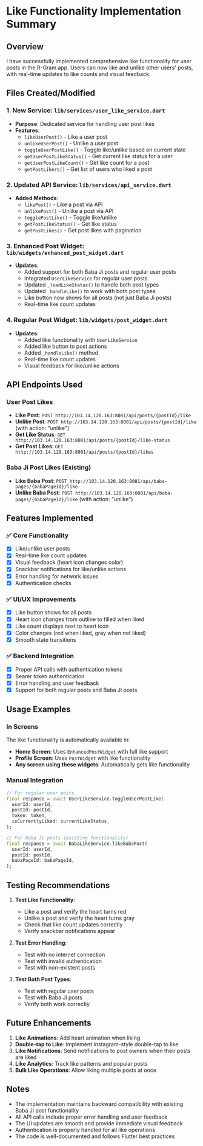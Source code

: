 # Like Functionality Implementation Summary

## Overview
I have successfully implemented comprehensive like functionality for user posts in the R-Gram app. Users can now like and unlike other users' posts, with real-time updates to like counts and visual feedback.

## Files Created/Modified

### 1. New Service: `lib/services/user_like_service.dart`
- **Purpose**: Dedicated service for handling user post likes
- **Features**:
  - `likeUserPost()` - Like a user post
  - `unlikeUserPost()` - Unlike a user post  
  - `toggleUserPostLike()` - Toggle like/unlike based on current state
  - `getUserPostLikeStatus()` - Get current like status for a user
  - `getUserPostLikeCount()` - Get like count for a post
  - `getPostLikers()` - Get list of users who liked a post

### 2. Updated API Service: `lib/services/api_service.dart`
- **Added Methods**:
  - `likePost()` - Like a post via API
  - `unlikePost()` - Unlike a post via API
  - `togglePostLike()` - Toggle like/unlike
  - `getPostLikeStatus()` - Get like status
  - `getPostLikes()` - Get post likes with pagination

### 3. Enhanced Post Widget: `lib/widgets/enhanced_post_widget.dart`
- **Updates**:
  - Added support for both Baba Ji posts and regular user posts
  - Integrated `UserLikeService` for regular user posts
  - Updated `_loadLikeStatus()` to handle both post types
  - Updated `_handleLike()` to work with both post types
  - Like button now shows for all posts (not just Baba Ji posts)
  - Real-time like count updates

### 4. Regular Post Widget: `lib/widgets/post_widget.dart`
- **Updates**:
  - Added like functionality with `UserLikeService`
  - Added like button to post actions
  - Added `_handleLike()` method
  - Real-time like count updates
  - Visual feedback for like/unlike actions

## API Endpoints Used

### User Post Likes
- **Like Post**: `POST http://103.14.120.163:8081/api/posts/{postId}/like`
- **Unlike Post**: `POST http://103.14.120.163:8081/api/posts/{postId}/like` (with action: "unlike")
- **Get Like Status**: `GET http://103.14.120.163:8081/api/posts/{postId}/like-status`
- **Get Post Likes**: `GET http://103.14.120.163:8081/api/posts/{postId}/likes`

### Baba Ji Post Likes (Existing)
- **Like Baba Post**: `POST http://103.14.120.163:8081/api/baba-pages/{babaPageId}/like`
- **Unlike Baba Post**: `POST http://103.14.120.163:8081/api/baba-pages/{babaPageId}/like` (with action: "unlike")

## Features Implemented

### ✅ Core Functionality
- [x] Like/unlike user posts
- [x] Real-time like count updates
- [x] Visual feedback (heart icon changes color)
- [x] Snackbar notifications for like/unlike actions
- [x] Error handling for network issues
- [x] Authentication checks

### ✅ UI/UX Improvements
- [x] Like button shows for all posts
- [x] Heart icon changes from outline to filled when liked
- [x] Like count displays next to heart icon
- [x] Color changes (red when liked, gray when not liked)
- [x] Smooth state transitions

### ✅ Backend Integration
- [x] Proper API calls with authentication tokens
- [x] Bearer token authentication
- [x] Error handling and user feedback
- [x] Support for both regular posts and Baba Ji posts

## Usage Examples

### In Screens
The like functionality is automatically available in:
- **Home Screen**: Uses `EnhancedPostWidget` with full like support
- **Profile Screen**: Uses `PostWidget` with like functionality
- **Any screen using these widgets**: Automatically gets like functionality

### Manual Integration
```dart
// For regular user posts
final response = await UserLikeService.toggleUserPostLike(
  userId: userId,
  postId: postId,
  token: token,
  isCurrentlyLiked: currentLikeStatus,
);

// For Baba Ji posts (existing functionality)
final response = await BabaLikeService.likeBabaPost(
  userId: userId,
  postId: postId,
  babaPageId: babaPageId,
);
```

## Testing Recommendations

1. **Test Like Functionality**:
   - Like a post and verify the heart turns red
   - Unlike a post and verify the heart turns gray
   - Check that like count updates correctly
   - Verify snackbar notifications appear

2. **Test Error Handling**:
   - Test with no internet connection
   - Test with invalid authentication
   - Test with non-existent posts

3. **Test Both Post Types**:
   - Test with regular user posts
   - Test with Baba Ji posts
   - Verify both work correctly

## Future Enhancements

1. **Like Animations**: Add heart animation when liking
2. **Double-tap to Like**: Implement Instagram-style double-tap to like
3. **Like Notifications**: Send notifications to post owners when their posts are liked
4. **Like Analytics**: Track like patterns and popular posts
5. **Bulk Like Operations**: Allow liking multiple posts at once

## Notes

- The implementation maintains backward compatibility with existing Baba Ji post functionality
- All API calls include proper error handling and user feedback
- The UI updates are smooth and provide immediate visual feedback
- Authentication is properly handled for all like operations
- The code is well-documented and follows Flutter best practices
